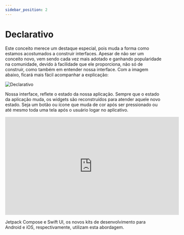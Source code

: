 ```yaml
---
sidebar_position: 2
---
```


# Declarativo

Este conceito merece um destaque especial, pois muda a forma como estamos acostumados a construir interfaces. Apesar de não ser um conceito novo, vem sendo cada vez mais adotado  e ganhando popularidade na comunidade, devido à facilidade que ele proporciona, não só de construir, como também em entender nossa interface.
Com a imagem abaixo, ficará mais fácil acompanhar a explicação:

![Declarativo](/img/declarative.svg)

Nossa interface, reflete o estado da nossa aplicação. Sempre que o estado da aplicação muda, os widgets são reconstruídos para atender aquele novo estado. Seja um botão ou ícone que muda de cor após ser pressionado ou até mesmo toda uma tela após o usuário logar no aplicativo.

<div class="video-container">
<iframe width="560" height="315" src="https://www.youtube.com/embed/tpvCrr1HCxU" title="YouTube video player" frameborder="0" allow="accelerometer; autoplay; clipboard-write; encrypted-media; gyroscope; picture-in-picture; web-share" allowfullscreen></iframe>
</div>

Jetpack Compose e Swift UI, os novos kits de desenvolvimento para Android e iOS, respectivamente, utilizam esta abordagem.